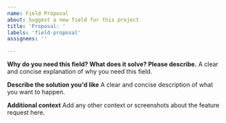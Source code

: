 ```yaml
---
name: Field Proposal
about: Suggest a new field for this project
title: 'Proposal: '
labels: 'field-proposal'
assignees: ''

---
```


**Why do you need this field? What does it solve? Please describe.**
A clear and concise explanation of why you need this field.

**Describe the solution you'd like**
A clear and concise description of what you want to happen.

**Additional context**
Add any other context or screenshots about the feature request here.

